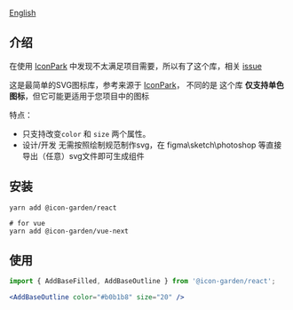 [English](https://github.com/yijinc/icon-garden/blob/master/README.EN.md)

## 介绍

在使用 [IconPark](https://github.com/bytedance/IconPark) 中发现不太满足项目需要，所以有了这个库，相关 [issue](https://github.com/bytedance/IconPark/issues/445)

这是最简单的SVG图标库，参考来源于 [IconPark](https://github.com/bytedance/IconPark)，
不同的是 这个库 **仅支持单色图标**，但它可能更适用于您项目中的图标

特点：

 - 只支持改变`color` 和 `size` 两个属性。
 - 设计/开发 无需按照绘制规范制作svg，在 figma\sketch\photoshop 等直接导出（任意）svg文件即可生成组件

## 安装

```
yarn add @icon-garden/react

# for vue
yarn add @icon-garden/vue-next
```

## 使用

```jsx
import { AddBaseFilled, AddBaseOutline } from '@icon-garden/react';

<AddBaseOutline color="#b0b1b8" size="20" />
```
